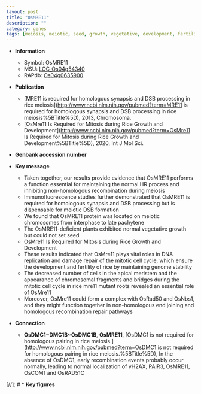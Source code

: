 ```yaml
---
layout: post
title: "OsMRE11"
description: ""
category: genes
tags: [meiosis, meiotic, seed, growth, vegetative, development, fertility, meristem, mitosis, cell cycle, homologous recombination]
---
```


* **Information**  
    + Symbol: OsMRE11  
    + MSU: [LOC_Os04g54340](http://rice.uga.edu/cgi-bin/ORF_infopage.cgi?orf=LOC_Os04g54340)  
    + RAPdb: [Os04g0635900](https://rapdb.dna.affrc.go.jp/locus/?name=Os04g0635900)  

* **Publication**  
    + [MRE11 is required for homologous synapsis and DSB processing in rice meiosis](http://www.ncbi.nlm.nih.gov/pubmed?term=MRE11 is required for homologous synapsis and DSB processing in rice meiosis%5BTitle%5D), 2013, Chromosoma.
    + [OsMre11 Is Required for Mitosis during Rice Growth and Development](http://www.ncbi.nlm.nih.gov/pubmed?term=OsMre11 Is Required for Mitosis during Rice Growth and Development%5BTitle%5D), 2020, Int J Mol Sci.

* **Genbank accession number**  

* **Key message**  
    + Taken together, our results provide evidence that OsMRE11 performs a function essential for maintaining the normal HR process and inhibiting non-homologous recombination during meiosis
    + Immunofluorescence studies further demonstrated that OsMRE11 is required for homologous synapsis and DSB processing but is dispensable for meiotic DSB formation
    + We found that OsMRE11 protein was located on meiotic chromosomes from interphase to late pachytene
    + The OsMRE11-deficient plants exhibited normal vegetative growth but could not set seed
    + OsMre11 Is Required for Mitosis during Rice Growth and Development
    + These results indicated that OsMre11 plays vital roles in DNA replication and damage repair of the mitotic cell cycle, which ensure the development and fertility of rice by maintaining genome stability
    + The decreased number of cells in the apical meristem and the appearance of chromosomal fragments and bridges during the mitotic cell cycle in rice mre11 mutant roots revealed an essential role of OsMre11
    + Moreover, OsMre11 could form a complex with OsRad50 and OsNbs1, and they might function together in non-homologous end joining and homologous recombination repair pathways

* **Connection**  
    + __OsDMC1~DMC1B~OsDMC1B__, __OsMRE11__, [OsDMC1 is not required for homologous pairing in rice meiosis.](http://www.ncbi.nlm.nih.gov/pubmed?term=OsDMC1 is not required for homologous pairing in rice meiosis.%5BTitle%5D), In the absence of OsDMC1, early recombination events probably occur normally, leading to normal localization of γH2AX, PAIR3, OsMRE11, OsCOM1 and OsRAD51C

[//]: # * **Key figures**  


